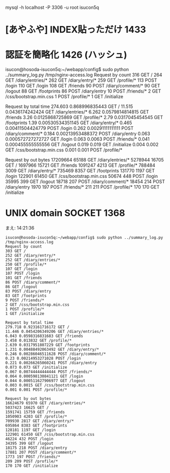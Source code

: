 mysql -h localhost -P 3306 -u root isucon5q


# [あやふや] INDEX貼っただけ 1433
# 認証を簡略化 1426	(ハッシュ)

isucon@hosoda-isucon5q:~/webapp/config$ sudo python ../summary_log.py /tmp/nginx-access.log
Request by count
316 GET /
264 GET /diary/entries/*
262 GET /diary/entry/*
259 GET /profile/*
113 POST /login
110 GET /login
108 GET /friends
90 POST /diary/comment/*
90 GET /logout
88 GET /footprints
86 POST /diary/entry
10 POST /friends/*
2 GET /css/bootstrap.min.css
1 POST /profile/*
1 GET /initialize

Request by total time
274.603 0.868996835443 GET /
11.515 0.0436174242424 GET /diary/entries/*
6.262 0.0579814814815 GET /friends
3.26 0.0125868725869 GET /profile/*
2.79 0.0317045454545 GET /footprints
1.39 0.00530534351145 GET /diary/entry/*
0.465 0.00411504424779 POST /login
0.262 0.00291111111111 POST /diary/comment/*
0.184 0.00213953488372 POST /diary/entry
0.063 0.000572727272727 GET /login
0.063 0.0063 POST /friends/*
0.041 0.000455555555556 GET /logout
0.019 0.019 GET /initialize
0.004 0.002 GET /css/bootstrap.min.css
0.001 0.001 POST /profile/*

Request by out bytes
17209664 65188 GET /diary/entries/*
5278944 16705 GET /
1697966 15721 GET /friends
1091247 4213 GET /profile/*
788484 3009 GET /diary/entry/*
735469 8357 GET /footprints
131770 1197 GET /login
122901 61450 GET /css/bootstrap.min.css
50674 448 POST /login
35995 399 GET /logout
18718 207 POST /diary/comment/*
18454 214 POST /diary/entry
1970 197 POST /friends/*
211 211 POST /profile/*
170 170 GET /initialize

# UNIX domain SOCKET 1368
まえ: 14:21:36


```
isucon@hosoda-isucon5q:~/webapp/config$ sudo python ../summary_log.py /tmp/nginx-access.log
Request by count
303 GET /
252 GET /diary/entry/*
252 GET /diary/entries/*
250 GET /profile/*
107 GET /login
107 POST /login
101 GET /friends
86 POST /diary/comment/*
86 GET /logout
83 POST /diary/entry
83 GET /footprints
9 POST /friends/*
2 GET /css/bootstrap.min.css
1 POST /profile/*
1 GET /initialize

Request by total time
279.718 0.923161716172 GET /
11.446 0.0454206349206 GET /diary/entries/*
6.043 0.0598316831683 GET /friends
3.458 0.013832 GET /profile/*
2.639 0.0317951807229 GET /footprints
1.231 0.00488492063492 GET /diary/entry/*
0.246 0.00286046511628 POST /diary/comment/*
0.23 0.00214953271028 POST /login
0.221 0.00266265060241 POST /diary/entry
0.073 0.073 GET /initialize
0.067 0.00744444444444 POST /friends/*
0.064 0.000598130841121 GET /login
0.044 0.000511627906977 GET /logout
0.003 0.0015 GET /css/bootstrap.min.css
0.001 0.001 POST /profile/*

Request by out bytes
16624679 65970 GET /diary/entries/*
5037423 16625 GET /
1591741 15759 GET /friends
1050903 4203 GET /profile/*
709930 2817 GET /diary/entry/*
695864 8383 GET /footprints
128181 1197 GET /login
122901 61450 GET /css/bootstrap.min.css
46224 432 POST /login
34395 399 GET /logout
18175 218 POST /diary/entry
17881 207 POST /diary/comment/*
1773 197 POST /friends/*
209 209 POST /profile/*
170 170 GET /initialize
```
